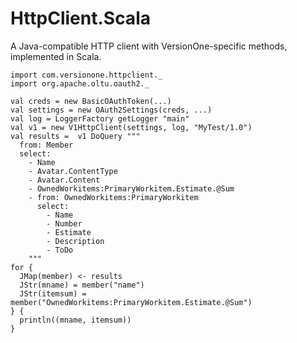 HttpClient.Scala
================

A Java-compatible HTTP client with VersionOne-specific methods, implemented in Scala.


    import com.versionone.httpclient._
    import org.apache.oltu.oauth2._
    
    val creds = new BasicOAuthToken(...)
    val settings = new OAuth2Settings(creds, ...)
    val log = LoggerFactory getLogger "main"
    val v1 = new V1HttpClient(settings, log, "MyTest/1.0")
    val results =  v1 DoQuery """
      from: Member
      select:
        - Name
        - Avatar.ContentType
        - Avatar.Content
        - OwnedWorkitems:PrimaryWorkitem.Estimate.@Sum
        - from: OwnedWorkitems:PrimaryWorkitem
          select:
            - Name
            - Number
            - Estimate
            - Description
            - ToDo
        """
    for {
      JMap(member) <- results
      JStr(mname) = member("name")
      JStr(itemsum) = member("OwnedWorkitems:PrimaryWorkitem.Estimate.@Sum")
    } {
      println((mname, itemsum))
    }
